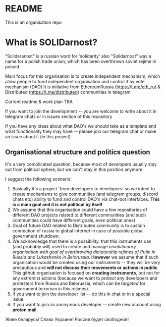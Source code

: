 # README

This is an organisation repo


# What is SOLIDarnost?

"Solidaranost" is a russian word for 'solidarity'
also "Solidarnost" was a name for a polish trade union, which has been overthrown soviet rejime in poland


Main focus for this organisation is to create independent mechanism, which allow people to fund independent organisation and control it by vote mechanism (DAO)
It is initiative from EthereumRussia (https://t.me/eth_ru) & Distributed (https://t.me/distributed) communities in telegram


Current readme & work plan TBA

If you want to join the development -- you are welcome to write about it in telegram chats or in issues section of this repository


If you have any ideas about what DAO's we should take as a template and what functionality they may have -- please join our telegram chat or make an issue about it (in this project)


## Organisational structure and politics question

It's a very complicated question, because most of developers usually stay out from political sphere, but we can't stay in this position anymore.

I suggest the following scenario:

1. Basically it's a project 'from developers to developers' so we intent to create mechanisms to give communities (and telegram groups, discord chats etc) ability to fund and control DAO's via chat-bot interfaces. **This is a main goal and it is not political by itself**
2. We assume that this organisation could have a few repositories of different DAO projects related to different communities (and such communities could have different goals, even political ones)
3. Goal of future DAO related to Distributed community is to sustain connection of russia to global internet in case of possible global government shutdown.
4. We acknowledge that there is a possibility, that this instruments can (and probably will) used to create and manage *revolutionary organisation with goal of overthrowing dictatorship rejimes of Putin in Russia and Lukashenko in Belorussia*. 
**However** we assume that if such organisation would be created using our instruments -- they will be very precautious and **will not discuss their movements or actions in public**. This github organisation is focused on **creating instruments**, but not for any extremist actions (because we want to *protect* any developers and protesters from Russia and Belorussia, which can be *targeted* for government terrorism in this rejimes).
5. If you want to join the developer list -- do this in chat or in a special issue
6. If you want to join as anonymous developer -- create new account using **proton mail**. 

Живе беларусь! Слава Украине! Россия будет свободной!
